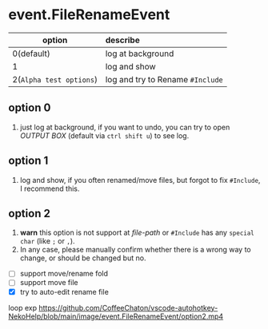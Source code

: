 # event.FileRenameEvent

| option                  | describe                         |
| ----------------------- | :------------------------------- |
| 0(default)              | log at background                |
| 1                       | log and show                     |
| 2(`Alpha test options`) | log and try to Rename `#Include` |

## option 0

1. just log at background, if you want to undo, you can try to open _OUTPUT BOX_ (default via `ctrl shift u`) to see log.

## option 1

1. log and show, if you often renamed/move files, but forgot to fix `#Include`, I recommend this.

## option 2

1. **warn** this option is not support at _file-path_ or `#Include` has any `special char` (like `;` or `,`).
2. In any case, please manually confirm whether there is a wrong way to change, or should be changed but no.

- [ ] support move/rename fold
- [ ] support move file
- [x] try to auto-edit rename file

loop exp <https://github.com/CoffeeChaton/vscode-autohotkey-NekoHelp/blob/main/image/event.FileRenameEvent/option2.mp4>
